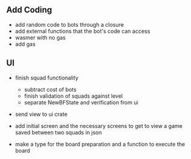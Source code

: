Add Coding
----------

- add random code to bots through a closure
- add external functions that the bot's code can access
- wasmer with no gas
- add gas

UI
--

- finish squad functionality
  - subtract cost of bots
  - finish validation of squads against level
  - separate NewBFState and verification from ui
- send view to ui crate
- add initial screen and the necessary screens to get to view a game saved between two squads in json

- make a type for the board preparation and a function to execute the board
